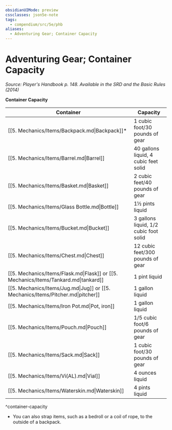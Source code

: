 ```yaml
---
obsidianUIMode: preview
cssclasses: json5e-note
tags:
  - compendium/src/5e/phb
aliases:
  - Adventuring Gear; Container Capacity
---
```

# Adventuring Gear; Container Capacity
*Source: Player's Handbook p. 148. Available in the <span title='Systems Reference Document (5.1)'>SRD</span> and the Basic Rules (2014)* 

**Container Capacity**

| Container | Capacity |
|-----------|----------|
| [[5. Mechanics/Items/Backpack.md\|Backpack]]* | 1 cubic foot/30 pounds of gear |
| [[5. Mechanics/Items/Barrel.md\|Barrel]] | 40 gallons liquid, 4 cubic feet solid |
| [[5. Mechanics/Items/Basket.md\|Basket]] | 2 cubic feet/40 pounds of gear |
| [[5. Mechanics/Items/Glass Bottle.md\|Bottle]] | 1½ pints liquid |
| [[5. Mechanics/Items/Bucket.md\|Bucket]] | 3 gallons liquid, 1/2 cubic foot solid |
| [[5. Mechanics/Items/Chest.md\|Chest]] | 12 cubic feet/300 pounds of gear |
| [[5. Mechanics/Items/Flask.md\|Flask]] or [[5. Mechanics/Items/Tankard.md\|tankard]] | 1 pint liquid |
| [[5. Mechanics/Items/Jug.md\|Jug]] or [[5. Mechanics/Items/Pitcher.md\|pitcher]] | 1 gallon liquid |
| [[5. Mechanics/Items/Iron Pot.md\|Pot, iron]] | 1 gallon liquid |
| [[5. Mechanics/Items/Pouch.md\|Pouch]] | 1/5 cubic foot/6 pounds of gear |
| [[5. Mechanics/Items/Sack.md\|Sack]] | 1 cubic foot/30 pounds of gear |
| [[5. Mechanics/Items/Vi(AL).md\|Vial]] | 4 ounces liquid |
| [[5. Mechanics/Items/Waterskin.md\|Waterskin]] | 4 pints liquid |
^container-capacity

* You can also strap items, such as a bedroll or a coil of rope, to the outside of a backpack.
